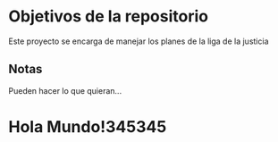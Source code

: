 # Objetivos de la repositorio

Este proyecto se encarga de manejar los planes de la liga de la justicia


## Notas
Pueden hacer lo que quieran...

# Hola Mundo!345345
